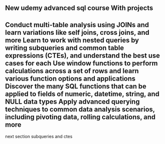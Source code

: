 New udemy advanced sql course
With projects
--
Conduct multi-table analysis using JOINs and learn variations like self joins, cross joins, and more
Learn to work with nested queries by writing subqueries and common table expressions (CTEs), and understand the best use cases for each
Use window functions to perform calculations across a set of rows and learn various function options and applications
Discover the many SQL functions that can be applied to fields of numeric, datetime, string, and NULL data types
Apply advanced querying techniques to common data analysis scenarios, including pivoting data, rolling calculations, and more
--
next section
subqueries and ctes
